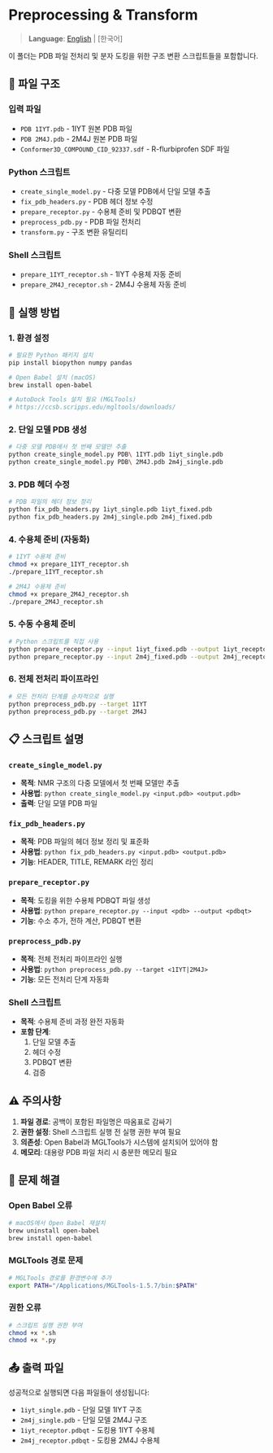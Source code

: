 # Preprocessing & Transform

> **Language**: [English]([EN]%20Processing_Transform.md) | [한국어]

이 폴더는 PDB 파일 전처리 및 분자 도킹을 위한 구조 변환 스크립트들을 포함합니다.

## 📁 파일 구조

### 입력 파일
- `PDB 1IYT.pdb` - 1IYT 원본 PDB 파일
- `PDB 2M4J.pdb` - 2M4J 원본 PDB 파일
- `Conformer3D_COMPOUND_CID_92337.sdf` - R-flurbiprofen SDF 파일

### Python 스크립트
- `create_single_model.py` - 다중 모델 PDB에서 단일 모델 추출
- `fix_pdb_headers.py` - PDB 헤더 정보 수정
- `prepare_receptor.py` - 수용체 준비 및 PDBQT 변환
- `preprocess_pdb.py` - PDB 파일 전처리
- `transform.py` - 구조 변환 유틸리티

### Shell 스크립트
- `prepare_1IYT_receptor.sh` - 1IYT 수용체 자동 준비
- `prepare_2M4J_receptor.sh` - 2M4J 수용체 자동 준비

## 🚀 실행 방법

### 1. 환경 설정

```bash
# 필요한 Python 패키지 설치
pip install biopython numpy pandas

# Open Babel 설치 (macOS)
brew install open-babel

# AutoDock Tools 설치 필요 (MGLTools)
# https://ccsb.scripps.edu/mgltools/downloads/
```

### 2. 단일 모델 PDB 생성

```bash
# 다중 모델 PDB에서 첫 번째 모델만 추출
python create_single_model.py PDB\ 1IYT.pdb 1iyt_single.pdb
python create_single_model.py PDB\ 2M4J.pdb 2m4j_single.pdb
```

### 3. PDB 헤더 수정

```bash
# PDB 파일의 헤더 정보 정리
python fix_pdb_headers.py 1iyt_single.pdb 1iyt_fixed.pdb
python fix_pdb_headers.py 2m4j_single.pdb 2m4j_fixed.pdb
```

### 4. 수용체 준비 (자동화)

```bash
# 1IYT 수용체 준비
chmod +x prepare_1IYT_receptor.sh
./prepare_1IYT_receptor.sh

# 2M4J 수용체 준비
chmod +x prepare_2M4J_receptor.sh
./prepare_2M4J_receptor.sh
```

### 5. 수동 수용체 준비

```bash
# Python 스크립트를 직접 사용
python prepare_receptor.py --input 1iyt_fixed.pdb --output 1iyt_receptor.pdbqt
python prepare_receptor.py --input 2m4j_fixed.pdb --output 2m4j_receptor.pdbqt
```

### 6. 전체 전처리 파이프라인

```bash
# 모든 전처리 단계를 순차적으로 실행
python preprocess_pdb.py --target 1IYT
python preprocess_pdb.py --target 2M4J
```

## 📋 스크립트 설명

### `create_single_model.py`
- **목적**: NMR 구조의 다중 모델에서 첫 번째 모델만 추출
- **사용법**: `python create_single_model.py <input.pdb> <output.pdb>`
- **출력**: 단일 모델 PDB 파일

### `fix_pdb_headers.py`
- **목적**: PDB 파일의 헤더 정보 정리 및 표준화
- **사용법**: `python fix_pdb_headers.py <input.pdb> <output.pdb>`
- **기능**: HEADER, TITLE, REMARK 라인 정리

### `prepare_receptor.py`
- **목적**: 도킹을 위한 수용체 PDBQT 파일 생성
- **사용법**: `python prepare_receptor.py --input <pdb> --output <pdbqt>`
- **기능**: 수소 추가, 전하 계산, PDBQT 변환

### `preprocess_pdb.py`
- **목적**: 전체 전처리 파이프라인 실행
- **사용법**: `python preprocess_pdb.py --target <1IYT|2M4J>`
- **기능**: 모든 전처리 단계 자동화

### Shell 스크립트
- **목적**: 수용체 준비 과정 완전 자동화
- **포함 단계**: 
  1. 단일 모델 추출
  2. 헤더 수정
  3. PDBQT 변환
  4. 검증

## ⚠️ 주의사항

1. **파일 경로**: 공백이 포함된 파일명은 따옴표로 감싸기
2. **권한 설정**: Shell 스크립트 실행 전 실행 권한 부여 필요
3. **의존성**: Open Babel과 MGLTools가 시스템에 설치되어 있어야 함
4. **메모리**: 대용량 PDB 파일 처리 시 충분한 메모리 필요

## 🔧 문제 해결

### Open Babel 오류
```bash
# macOS에서 Open Babel 재설치
brew uninstall open-babel
brew install open-babel
```

### MGLTools 경로 문제
```bash
# MGLTools 경로를 환경변수에 추가
export PATH="/Applications/MGLTools-1.5.7/bin:$PATH"
```

### 권한 오류
```bash
# 스크립트 실행 권한 부여
chmod +x *.sh
chmod +x *.py
```

## 📤 출력 파일

성공적으로 실행되면 다음 파일들이 생성됩니다:
- `1iyt_single.pdb` - 단일 모델 1IYT 구조
- `2m4j_single.pdb` - 단일 모델 2M4J 구조
- `1iyt_receptor.pdbqt` - 도킹용 1IYT 수용체
- `2m4j_receptor.pdbqt` - 도킹용 2M4J 수용체
